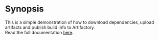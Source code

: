 # Synopsis

This is a simple demonstration of how to download dependencies, upload artifacts and publish build info to Artifactory.
<br>
Read the full documentation [here](https://wiki.jenkins-ci.org/display/JENKINS/Artifactory+-+Working+With+the+Pipeline+Jenkins+Plugin).
